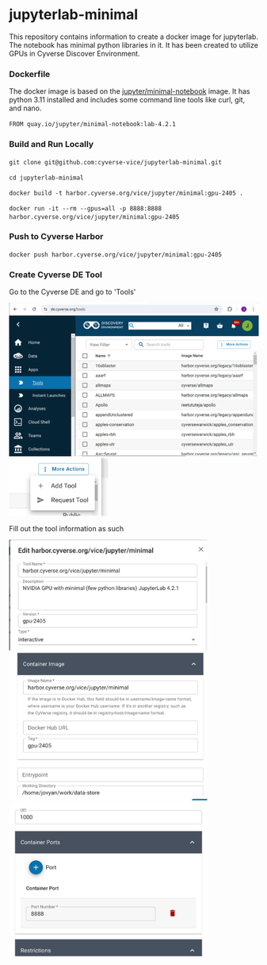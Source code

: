 # jupyterlab-minimal

This repository contains information to create a docker image for jupyterlab. The notebook has minimal python libraries in it. It has been created to utilize GPUs in Cyverse Discover Environment.

### Dockerfile

The docker image is based on the [jupyter/minimal-notebook](https://jupyter-docker-stacks.readthedocs.io/en/latest/using/selecting.html#jupyter-minimal-notebook) image. It has python 3.11 installed and includes some command line tools like curl, git, and nano. 

`FROM quay.io/jupyter/minimal-notebook:lab-4.2.1`

### Build and Run Locally

`git clone git@github.com:cyverse-vice/jupyterlab-minimal.git`

`cd jupyterlab-minimal`

`docker build -t harbor.cyverse.org/vice/jupyter/minimal:gpu-2405 .`

`docker run -it --rm --gpus=all -p 8888:8888 harbor.cyverse.org/vice/jupyter/minimal:gpu-2405`

### Push to Cyverse Harbor

`docker push harbor.cyverse.org/vice/jupyter/minimal:gpu-2405`

### Create Cyverse DE Tool

Go to the Cyverse DE and go to 'Tools'

<img src="/images/cyverse_tool.png" width=600>

<br/>

<img src="/images/cyverse_tool2.png" width=200>

<br/>

Fill out the tool information as such

<img src="/images/cyverse_tool3.png" width=400>

<img src="/images/cyverse_tool4.png" width=400>

<img src="/images/cyverse_tool5.png" width=400>


